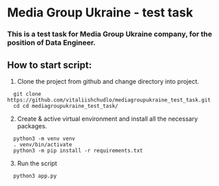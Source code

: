 # Media Group Ukraine - test task
### This is a test task for Media Group Ukraine company, for the position of Data Engineer.

## How to start script:

1. Clone the project from github and change directory into project.
```
  git clone https://github.com/vitaliishchudlo/mediagroupukraine_test_task.git
  cd cd mediagroupukraine_test_task/
```

2. Create & active virtual environment and install all the necessary packages.
```
  python3 -m venv venv
  . venv/bin/activate
  python3 -m pip install -r requirements.txt
```
3. Run the script
```
  python3 app.py
```
